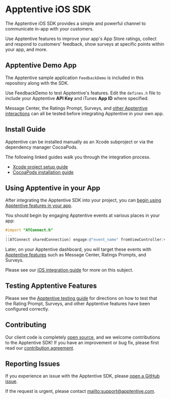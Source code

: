 # Apptentive iOS SDK

The Apptentive iOS SDK provides a simple and powerful channel to communicate in-app with your customers. 

Use Apptentive features to improve your app's App Store ratings, collect and respond to customers' feedback, show surveys at specific points within your app, and more.

## Apptentive Demo App

The Apptentive sample application `FeedbackDemo` is included in this repository along with the SDK.

Use FeedbackDemo to test Apptentive's features. Edit the `defines.h` file to include your Apptentive **API Key** and iTunes **App ID** where specified.

Message Center, the Ratings Prompt, Surveys, and [other Apptentive interactions](http://www.apptentive.com/docs/ios/features/) can all be tested before integrating Apptentive in your own app. 

## Install Guide

Apptentive can be installed manually as an Xcode subproject or via the dependency manager CocoaPods.

The following linked guides walk you through the integration process.

 - [Xcode project setup guide](http://www.apptentive.com/docs/setup/xcode/)
 - [CocoaPods installation guide](http://www.apptentive.com/docs/ios/setup/cocoapods)

## Using Apptentive in your App

After integrating the Apptentive SDK into your project, you can [begin using Apptentive features in your app](http://www.apptentive.com/docs/ios/integration/).

You should begin by engaging Apptentive events at various places in your app:

``` objective-c
#import "ATConnect.h"
...
[[ATConnect sharedConnection] engage:@"event_name" fromViewController:viewController];
```

Later, on your Apptentive dashboard, you will target these events with [Apptentive features](http://www.apptentive.com/docs/ios/features/) such as Message Center, Ratings Prompts, and Surveys.

Please see our [iOS integration guide](http://www.apptentive.com/docs/ios/integration/) for more on this subject.

## Testing Apptentive Features

Please see the [Apptentive testing guide](http://www.apptentive.com/docs/ios/testing/) for directions on how to test that the Rating Prompt, Surveys, and other Apptentive features have been configured correctly.

## Contributing

Our client code is completely [open source](LICENSE.txt), and we welcome contributions to the Apptentive SDK! If you have an improvement or bug fix, please first read our [contribution agreement](CONTRIBUTING.md).

## Reporting Issues

If you experience an issue with the Apptentive SDK, please [open a GitHub issue](https://github.com/apptentive/apptentive-ios/issues?direction=desc&sort=created&state=open).

If the request is urgent, please contact <mailto:support@apptentive.com>.

